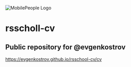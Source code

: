 ![MobilePeople Logo](https://d3373sevsv1jc.cloudfront.net/uploads/communities_production/community/logo/4/24507a5b-6d36-40f3-ba4d-85ef67403b00.png)

# rsscholl-cv
## Public repository for @evgenkostrov

https://evgenkostrov.github.io/rsschool-cv/cv

